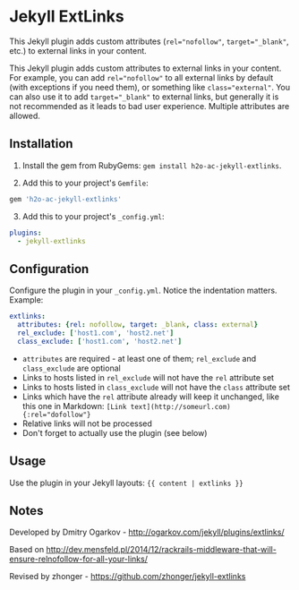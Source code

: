 # Jekyll ExtLinks

This Jekyll plugin adds custom attributes (`rel="nofollow"`, `target="_blank"`, etc.) to external links in your content.

This Jekyll plugin adds custom attributes to external links in your content. For example, you can add `rel="nofollow"` to all external links by default (with exceptions if you need them), or something like `class="external"`. You can also use it to add `target="_blank"` to external links, but generally it is not recommended as it leads to bad user experience. Multiple attributes are allowed.

## Installation

1. Install the gem from RubyGems: `gem install h2o-ac-jekyll-extlinks`.

2. Add this to your project's `Gemfile`:

  ```ruby
  gem 'h2o-ac-jekyll-extlinks'
  ```

3. Add this to your project's `_config.yml`:

  ```yml
  plugins:
    - jekyll-extlinks
  ```

## Configuration

Configure the plugin in your `_config.yml`. Notice the indentation matters. Example:

```yml
extlinks:
  attributes: {rel: nofollow, target: _blank, class: external}
  rel_exclude: ['host1.com', 'host2.net']
  class_exclude: ['host1.com', 'host2.net']
```

* `attributes` are required - at least one of them; `rel_exclude` and `class_exclude` are optional
* Links to hosts listed in `rel_exclude` will not have the `rel` attribute set
* Links to hosts listed in `class_exclude` will not have the `class` attribute set
* Links which have the `rel` attribute already will keep it unchanged, like this one in Markdown: `[Link text](http://someurl.com){:rel="dofollow"}`
* Relative links will not be processed
* Don't forget to actually use the plugin (see below)

## Usage

Use the plugin in your Jekyll layouts: `{{ content | extlinks }}`

## Notes

Developed by Dmitry Ogarkov - <http://ogarkov.com/jekyll/plugins/extlinks/>

Based on <http://dev.mensfeld.pl/2014/12/rackrails-middleware-that-will-ensure-relnofollow-for-all-your-links/>

Revised by zhonger - <https://github.com/zhonger/jekyll-extlinks>
